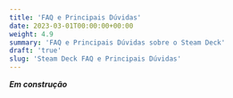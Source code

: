 ```yaml
---
title: 'FAQ e Principais Dúvidas'
date: 2023-03-01T00:00:00+00:00
weight: 4.9
summary: 'FAQ e Principais Dúvidas sobre o Steam Deck'
draft: 'true'
slug: 'Steam Deck FAQ e Principais Dúvidas'
---
```

**_Em construção_**
